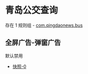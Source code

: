 # 青岛公交查询

存在 1 规则组 - [com.qingdaonews.bus](/src/apps/com.qingdaonews.bus.ts)

## 全屏广告-弹窗广告

默认禁用

- [快照-0](https://i.gkd.li/import/13467193)
